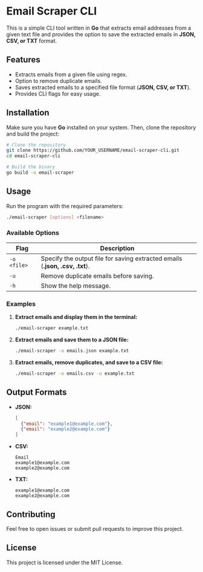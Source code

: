 # Email Scraper CLI

This is a simple CLI tool written in **Go** that extracts email addresses from a given text file and provides the option to save the extracted emails in **JSON, CSV, or TXT** format.

## Features
- Extracts emails from a given file using regex.
- Option to remove duplicate emails.
- Saves extracted emails to a specified file format (**JSON, CSV, or TXT**).
- Provides CLI flags for easy usage.

## Installation
Make sure you have **Go** installed on your system. Then, clone the repository and build the project:

```sh
# Clone the repository
git clone https://github.com/YOUR_USERNAME/email-scraper-cli.git
cd email-scraper-cli

# Build the binary
go build -o email-scraper
```

## Usage
Run the program with the required parameters:

```sh
./email-scraper [options] <filename>
```

### Available Options
| Flag | Description |
|------|-------------|
| `-o <file>` | Specify the output file for saving extracted emails (**.json, .csv, .txt**). |
| `-u` | Remove duplicate emails before saving. |
| `-h` | Show the help message. |

### Examples
1. **Extract emails and display them in the terminal:**
   ```sh
   ./email-scraper example.txt
   ```
2. **Extract emails and save them to a JSON file:**
   ```sh
   ./email-scraper -o emails.json example.txt
   ```
3. **Extract emails, remove duplicates, and save to a CSV file:**
   ```sh
   ./email-scraper -o emails.csv -u example.txt
   ```

## Output Formats
- **JSON:**
  ```json
  [
    {"email": "example1@example.com"},
    {"email": "example2@example.com"}
  ]
  ```
- **CSV:**
  ```csv
  Email
  example1@example.com
  example2@example.com
  ```
- **TXT:**
  ```
  example1@example.com
  example2@example.com
  ```

## Contributing
Feel free to open issues or submit pull requests to improve this project.

## License
This project is licensed under the MIT License.

